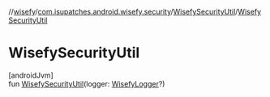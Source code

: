 //[wisefy](../../../index.md)/[com.isupatches.android.wisefy.security](../index.md)/[WisefySecurityUtil](index.md)/[WisefySecurityUtil](-wisefy-security-util.md)

# WisefySecurityUtil

[androidJvm]\
fun [WisefySecurityUtil](-wisefy-security-util.md)(logger: [WisefyLogger](../../com.isupatches.android.wisefy.logging/-wisefy-logger/index.md)?)
